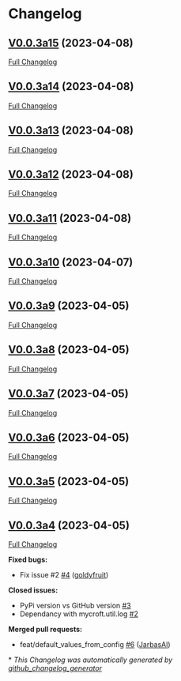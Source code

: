 # Changelog

## [V0.0.3a15](https://github.com/OpenVoiceOS/ovos-bus-client/tree/V0.0.3a15) (2023-04-08)

[Full Changelog](https://github.com/OpenVoiceOS/ovos-bus-client/compare/V0.0.3a14...V0.0.3a15)

## [V0.0.3a14](https://github.com/OpenVoiceOS/ovos-bus-client/tree/V0.0.3a14) (2023-04-08)

[Full Changelog](https://github.com/OpenVoiceOS/ovos-bus-client/compare/V0.0.3a13...V0.0.3a14)

## [V0.0.3a13](https://github.com/OpenVoiceOS/ovos-bus-client/tree/V0.0.3a13) (2023-04-08)

[Full Changelog](https://github.com/OpenVoiceOS/ovos-bus-client/compare/V0.0.3a12...V0.0.3a13)

## [V0.0.3a12](https://github.com/OpenVoiceOS/ovos-bus-client/tree/V0.0.3a12) (2023-04-08)

[Full Changelog](https://github.com/OpenVoiceOS/ovos-bus-client/compare/V0.0.3a11...V0.0.3a12)

## [V0.0.3a11](https://github.com/OpenVoiceOS/ovos-bus-client/tree/V0.0.3a11) (2023-04-08)

[Full Changelog](https://github.com/OpenVoiceOS/ovos-bus-client/compare/V0.0.3a10...V0.0.3a11)

## [V0.0.3a10](https://github.com/OpenVoiceOS/ovos-bus-client/tree/V0.0.3a10) (2023-04-07)

[Full Changelog](https://github.com/OpenVoiceOS/ovos-bus-client/compare/V0.0.3a9...V0.0.3a10)

## [V0.0.3a9](https://github.com/OpenVoiceOS/ovos-bus-client/tree/V0.0.3a9) (2023-04-05)

[Full Changelog](https://github.com/OpenVoiceOS/ovos-bus-client/compare/V0.0.3a8...V0.0.3a9)

## [V0.0.3a8](https://github.com/OpenVoiceOS/ovos-bus-client/tree/V0.0.3a8) (2023-04-05)

[Full Changelog](https://github.com/OpenVoiceOS/ovos-bus-client/compare/V0.0.3a7...V0.0.3a8)

## [V0.0.3a7](https://github.com/OpenVoiceOS/ovos-bus-client/tree/V0.0.3a7) (2023-04-05)

[Full Changelog](https://github.com/OpenVoiceOS/ovos-bus-client/compare/V0.0.3a6...V0.0.3a7)

## [V0.0.3a6](https://github.com/OpenVoiceOS/ovos-bus-client/tree/V0.0.3a6) (2023-04-05)

[Full Changelog](https://github.com/OpenVoiceOS/ovos-bus-client/compare/V0.0.3a5...V0.0.3a6)

## [V0.0.3a5](https://github.com/OpenVoiceOS/ovos-bus-client/tree/V0.0.3a5) (2023-04-05)

[Full Changelog](https://github.com/OpenVoiceOS/ovos-bus-client/compare/V0.0.3a4...V0.0.3a5)

## [V0.0.3a4](https://github.com/OpenVoiceOS/ovos-bus-client/tree/V0.0.3a4) (2023-04-05)

[Full Changelog](https://github.com/OpenVoiceOS/ovos-bus-client/compare/240929a2eb70a305f6622070e6c953ec32986565...V0.0.3a4)

**Fixed bugs:**

- Fix issue \#2 [\#4](https://github.com/OpenVoiceOS/ovos-bus-client/pull/4) ([goldyfruit](https://github.com/goldyfruit))

**Closed issues:**

- PyPi version vs GitHub version [\#3](https://github.com/OpenVoiceOS/ovos-bus-client/issues/3)
- Dependancy with mycroft.util.log  [\#2](https://github.com/OpenVoiceOS/ovos-bus-client/issues/2)

**Merged pull requests:**

- feat/default\_values\_from\_config [\#6](https://github.com/OpenVoiceOS/ovos-bus-client/pull/6) ([JarbasAl](https://github.com/JarbasAl))



\* *This Changelog was automatically generated by [github_changelog_generator](https://github.com/github-changelog-generator/github-changelog-generator)*

